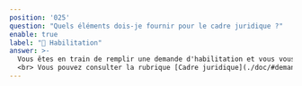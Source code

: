 ```yaml
---
position: '025'
question: "Quels éléments dois-je fournir pour le cadre juridique ?"
enable: true
label: "📝 Habilitation"
answer: >-
  Vous êtes en train de remplir une demande d'habilitation et vous vous posez des questions sur les éléments à fournir pour justifier de votre cadre juridique ?
  <br> Vous pouvez consulter la rubrique [Cadre juridique](./doc/#demande-habilitation).
---
```

